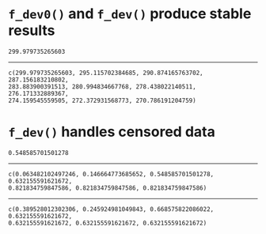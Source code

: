 # `f_dev0()` and `f_dev()` produce stable results

    299.979735265603

---

    c(299.979735265603, 295.115702384685, 290.874165763702, 287.156183210802, 
    283.883900391513, 280.994834667768, 278.438022140511, 276.171332889367, 
    274.159545559505, 272.372931568773, 270.786191204759)

# `f_dev()` handles censored data

    0.548585701501278

---

    c(0.063482102497246, 0.146664773685652, 0.548585701501278, 0.632155591621672, 
    0.821834759847586, 0.821834759847586, 0.821834759847586)

---

    c(0.389528012302306, 0.245924981049843, 0.668575822086022, 0.632155591621672, 
    0.632155591621672, 0.632155591621672, 0.632155591621672)

